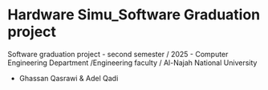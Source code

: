# Hardware Simu_Software Graduation project
Software graduation project - second semester / 2025 - Computer Engineering Department /Engineering faculty / Al-Najah National University
- Ghassan Qasrawi & Adel Qadi
